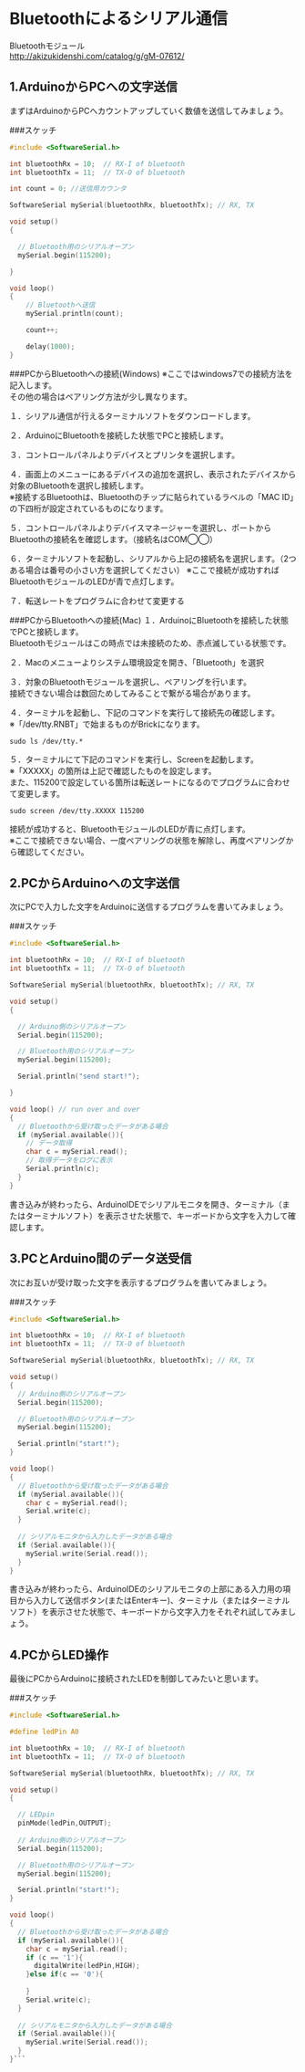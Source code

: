 # Bluetoothによるシリアル通信



Bluetoothモジュール
<br>
http://akizukidenshi.com/catalog/g/gM-07612/


## 1.ArduinoからPCへの文字送信

まずはArduinoからPCへカウントアップしていく数値を送信してみましょう。

###スケッチ

```c
#include <SoftwareSerial.h>

int bluetoothRx = 10;  // RX-I of bluetooth
int bluetoothTx = 11;  // TX-O of bluetooth

int count = 0; //送信用カウンタ

SoftwareSerial mySerial(bluetoothRx, bluetoothTx); // RX, TX

void setup()  
{

  // Bluetooth用のシリアルオープン
  mySerial.begin(115200);

}

void loop()
{
    // Bluetoothへ送信
    mySerial.println(count);

    count++;

    delay(1000);
}
```

###PCからBluetoothへの接続(Windows)
※ここではwindows7での接続方法を記入します。<br>
その他の場合はペアリング方法が少し異なります。

１．シリアル通信が行えるターミナルソフトをダウンロードします。

２．ArduinoにBluetoothを接続した状態でPCと接続します。
<br>

３．コントロールパネルよりデバイスとプリンタを選択します。

４．画面上のメニューにあるデバイスの追加を選択し、表示されたデバイスから対象のBluetoothを選択し接続します。
<br>※接続するBluetoothは、Bluetoothのチップに貼られているラベルの「MAC ID」の下四桁が設定されているものになります。

５．コントロールパネルよりデバイスマネージャーを選択し、ポートからBluetoothの接続名を確認します。（接続名はCOM◯◯）

６．ターミナルソフトを起動し、シリアルから上記の接続名を選択します。（2つある場合は番号の小さい方を選択してください）
※ここで接続が成功すればBluetoothモジュールのLEDが青で点灯します。

７．転送レートをプログラムに合わせて変更する

###PCからBluetoothへの接続(Mac)
１．ArduinoにBluetoothを接続した状態でPCと接続します。
<br>
Bluetoothモジュールはこの時点では未接続のため、赤点滅している状態です。

２．Macのメニューよりシステム環境設定を開き、「Bluetooth」を選択

３．対象のBluetoothモジュールを選択し、ペアリングを行います。
<br>
接続できない場合は数回ためしてみることで繋がる場合があります。

４．ターミナルを起動し、下記のコマンドを実行して接続先の確認します。
<br>
※「/dev/tty.RNBT」で始まるものがBrickになります。
```
sudo ls /dev/tty.*
```

５．ターミナルにて下記のコマンドを実行し、Screenを起動します。 
<br>
※「XXXXX」の箇所は上記で確認したものを設定します。
<br>また、115200で設定している箇所は転送レートになるのでプログラムに合わせて変更します。
```
sudo screen /dev/tty.XXXXX 115200
```
接続が成功すると、BluetoothモジュールのLEDが青に点灯します。
<br>
※ここで接続できない場合、一度ペアリングの状態を解除し、再度ペアリングから確認してください。




## 2.PCからArduinoへの文字送信
次にPCで入力した文字をArduinoに送信するプログラムを書いてみましょう。

###スケッチ
```c
#include <SoftwareSerial.h>

int bluetoothRx = 10;  // RX-I of bluetooth
int bluetoothTx = 11;  // TX-O of bluetooth

SoftwareSerial mySerial(bluetoothRx, bluetoothTx); // RX, TX

void setup()  
{

  // Arduino側のシリアルオープン
  Serial.begin(115200);

  // Bluetooth用のシリアルオープン
  mySerial.begin(115200);

  Serial.println("send start!");

}

void loop() // run over and over
{
  // Bluetoothから受け取ったデータがある場合
  if (mySerial.available()){
    // データ取得
    char c = mySerial.read();
    // 取得データをログに表示
    Serial.println(c);
  }
}
```

書き込みが終わったら、ArduinoIDEでシリアルモニタを開き、ターミナル（またはターミナルソフト）を表示させた状態で、キーボードから文字を入力して確認します。


## 3.PCとArduino間のデータ送受信
次にお互いが受け取った文字を表示するプログラムを書いてみましょう。

###スケッチ
```c
#include <SoftwareSerial.h>

int bluetoothRx = 10;  // RX-I of bluetooth
int bluetoothTx = 11;  // TX-O of bluetooth

SoftwareSerial mySerial(bluetoothRx, bluetoothTx); // RX, TX

void setup()  
{
  // Arduino側のシリアルオープン
  Serial.begin(115200);

  // Bluetooth用のシリアルオープン
  mySerial.begin(115200);

  Serial.println("start!");
}

void loop()
{
  // Bluetoothから受け取ったデータがある場合
  if (mySerial.available()){
    char c = mySerial.read();
    Serial.write(c);    
  }
  
  // シリアルモニタから入力したデータがある場合
  if (Serial.available()){
    mySerial.write(Serial.read());
  }
}
```
書き込みが終わったら、ArduinoIDEのシリアルモニタの上部にある入力用の項目から入力して送信ボタン(またはEnterキー)、ターミナル（またはターミナルソフト）を表示させた状態で、キーボードから文字入力をそれぞれ試してみましょう。


## 4.PCからLED操作
最後にPCからArduinoに接続されたLEDを制御してみたいと思います。

###スケッチ
```c
#include <SoftwareSerial.h>

#define ledPin A0

int bluetoothRx = 10;  // RX-I of bluetooth
int bluetoothTx = 11;  // TX-O of bluetooth

SoftwareSerial mySerial(bluetoothRx, bluetoothTx); // RX, TX

void setup()  
{

  // LEDpin
  pinMode(ledPin,OUTPUT);
  
  // Arduino側のシリアルオープン
  Serial.begin(115200);

  // Bluetooth用のシリアルオープン
  mySerial.begin(115200);

  Serial.println("start!");
}

void loop()
{
  // Bluetoothから受け取ったデータがある場合
  if (mySerial.available()){
    char c = mySerial.read();
    if (c == '1'){
      digitalWrite(ledPin,HIGH);
    }else if(c == '0'){
      
    }
    Serial.write(c);
  }
  
  // シリアルモニタから入力したデータがある場合
  if (Serial.available()){
    mySerial.write(Serial.read());
  }
}```
